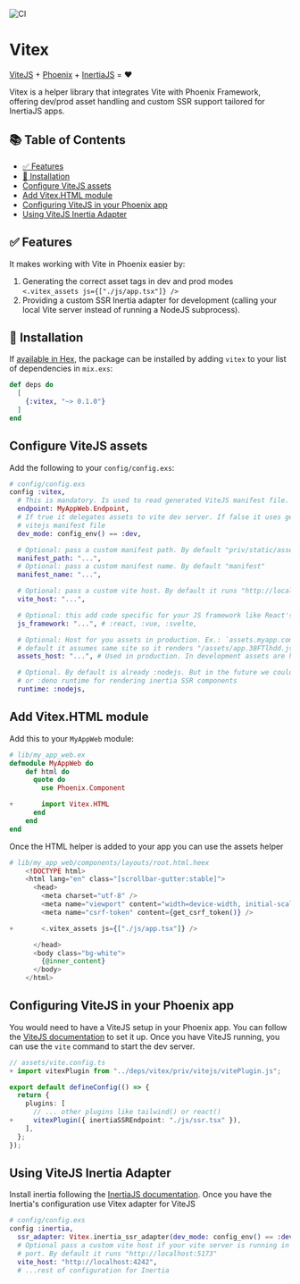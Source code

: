 ![CI](https://github.com/andresgutierrez/vitex/actions/workflows/ci.yml/badge.svg?branch=main)

# Vitex

[ViteJS](http://vite.dev/) + [Phoenix](https://www.phoenixframework.org/) + [InertiaJS](https://github.com/inertiajs/inertia-phoenix) = ❤️

Vitex is a helper library that integrates Vite with Phoenix Framework, offering dev/prod asset handling and custom SSR support tailored for InertiaJS apps.

## 📚 Table of Contents

- [✅ Features](#-features)
- [🚀 Installation](#-installation)
- [Configure ViteJS assets](#configure-vitejs-assets)
- [Add Vitex.HTML module](#add-vitexhtml-module)
- [Configuring ViteJS in your Phoenix app](#configuring-vitejs-in-your-phoenix-app)
- [Using ViteJS Inertia Adapter](#using-vitejs-inertia-adapter)

## ✅ Features
It makes working with Vite in Phoenix easier by:

1. Generating the correct asset tags in dev and prod modes `<.vitex_assets js={["./js/app.tsx"]} />`
2. Providing a custom SSR Inertia adapter for development (calling your local Vite server instead of running a NodeJS subprocess).

## 🚀 Installation

If [available in Hex](https://hex.pm/docs/publish), the package can be installed
by adding `vitex` to your list of dependencies in `mix.exs`:

```elixir
def deps do
  [
    {:vitex, "~> 0.1.0"}
  ]
end
```

## Configure ViteJS assets

Add the following to your `config/config.exs`:

```elixir
# config/config.exs
config :vitex,
  # This is mandatory. Is used to read generated ViteJS manifest file.
  endpoint: MyAppWeb.Endpoint,
  # If true it delegates assets to vite dev server. If false it uses generated
  # vitejs manifest file
  dev_mode: config_env() == :dev,

  # Optional: pass a custom manifest path. By default "priv/static/assets"
  manifest_path: "...",
  # Optional: pass a custom manifest name. By default "manifest"
  manifest_name: "...",

  # Optional: pass a custom vite host. By default it runs "http://localhost:5173"
  vite_host: "...",

  # Optional: this add code specific for your JS framework like React's refresh
  js_framework: "...", # :react, :vue, :svelte,

  # Optional: Host for you assets in production. Ex.: `assets.myapp.com`. By
  # default it assumes same site so it renders "/assets/app.38FTlhdd.js"
  assets_host: "...", # Used in production. In development assets are handled by Vite dev server

  # Optional. By default is already :nodejs. But in the future we could add :bun
  # or :deno runtime for rendering inertia SSR components
  runtime: :nodejs,
```

## Add Vitex.HTML module

Add this to your `MyAppWeb` module:

```elixir
# lib/my_app_web.ex
defmodule MyAppWeb do
    def html do
      quote do
        use Phoenix.Component

+       import Vitex.HTML
      end
    end
end
```

Once the HTML helper is added to your app you can use the assets helper

```elixir
# lib/my_app_web/components/layouts/root.html.heex
    <!DOCTYPE html>
    <html lang="en" class="[scrollbar-gutter:stable]">
      <head>
        <meta charset="utf-8" />
        <meta name="viewport" content="width=device-width, initial-scale=1" />
        <meta name="csrf-token" content={get_csrf_token()} />

+       <.vitex_assets js={["./js/app.tsx"]} />

      </head>
      <body class="bg-white">
        {@inner_content}
      </body>
    </html>
```

## Configuring ViteJS in your Phoenix app

You would need to have a ViteJS setup in your Phoenix app. You can follow the [ViteJS documentation](https://vitejs.dev/guide/) to set it up. Once you have ViteJS running, you can use the `vite` command to start the dev server.

```typescript
// assets/vite.config.ts
+ import vitexPlugin from "../deps/vitex/priv/vitejs/vitePlugin.js";

export default defineConfig(() => {
  return {
    plugins: [
      // ... other plugins like tailwind() or react()
+     vitexPlugin({ inertiaSSREndpoint: "./js/ssr.tsx" }),
    ],
  };
});
```

## Using ViteJS Inertia Adapter

Install inertia following the [InertiaJS documentation](https://github.com/inertiajs/inertia-phoenix?tab=readme-ov-file#installation). Once you have the Inertia's configuration use Vitex adapter for ViteJS

```elixir
# config/config.exs
config :inertia,
  ssr_adapter: Vitex.inertia_ssr_adapter(dev_mode: config_env() == :dev),
  # Optional pass a custom vite host if your vite server is running in another
  # port. By default it runs "http://localhost:5173"
  vite_host: "http://localhost:4242",
  # ...rest of configuration for Inertia
```

